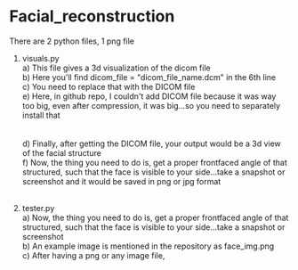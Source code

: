 # Facial_reconstruction

There are 2 python files, 1 png file

1) visuals.py<br>
   a) This file gives a 3d visualization of the dicom file<br>
   b) Here you'll find dicom_file = "dicom_file_name.dcm" in the 6th line<br>
   c) You need to replace that with the DICOM file<br>
   e) Here, in github repo, I couldn't add DICOM file because it was way too big, even after compression, it was big...so you need to separately install that<br><br>\
   d) Finally, after getting the DICOM file, your output would be a 3d view of the facial structure<br>
   f) Now, the thing you need to do is, get a proper frontfaced angle of that structured, such that the face is visible to your side...take a snapshot or screenshot and it would be saved in png or jpg format<br><br>

3) tester.py<br>
   a) Now, the thing you need to do is, get a proper frontfaced angle of that structured, such that the face is visible to your side...take a snapshot or screenshot<br>
   b) An example image is mentioned in the repository as face_img.png<br>
   c) After having a png or any image file, 

